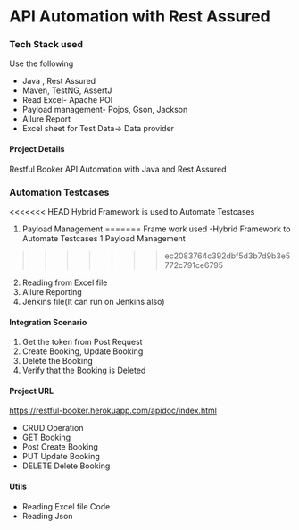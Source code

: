# API Automation with Rest Assured

### Tech Stack used

Use the following
 - Java , Rest Assured
 - Maven, TestNG, AssertJ
 - Read Excel- Apache POI
 - Payload management- Pojos, Gson, Jackson
 - Allure Report
 - Excel sheet for Test Data-> Data provider

#### Project Details
Restful Booker API Automation with Java and Rest Assured
### Automation  Testcases
<<<<<<< HEAD
 Hybrid Framework is used to Automate Testcases
1. Payload Management
=======
Frame work used -Hybrid Framework to Automate Testcases
1.Payload Management
>>>>>>> ec2083764c392dbf5d3b7d9b3e5772c791ce6795
2. Reading from Excel file
3. Allure Reporting
4. Jenkins file(It can run on Jenkins also)

#### Integration Scenario
 1. Get the token from Post Request
 2. Create Booking, Update Booking
 3. Delete the Booking
 4. Verify that the Booking is Deleted

#### Project URL
https://restful-booker.herokuapp.com/apidoc/index.html

 -  CRUD Operation
 -  GET Booking
 -  Post Create  Booking
 -  PUT Update Booking
 -  DELETE Delete Booking


#### Utils
  - Reading Excel file Code
  -  Reading Json


